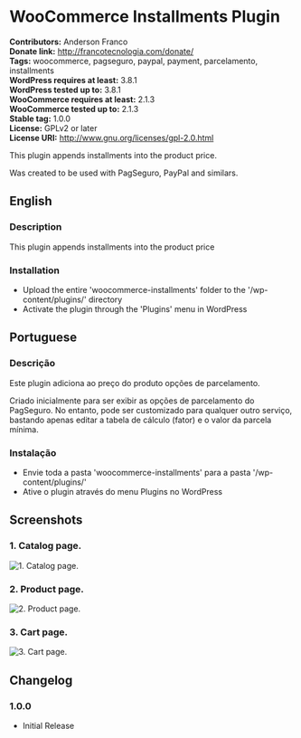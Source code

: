 # WooCommerce Installments Plugin #  
**Contributors:** Anderson Franco  
**Donate link:** http://francotecnologia.com/donate/  
**Tags:** woocommerce, pagseguro, paypal, payment, parcelamento, installments  
**WordPress requires at least:** 3.8.1  
**WordPress tested up to:** 3.8.1  
**WooCommerce requires at least:** 2.1.3  
**WooCommerce tested up to:** 2.1.3  
**Stable tag:** 1.0.0  
**License:** GPLv2 or later  
**License URI:** http://www.gnu.org/licenses/gpl-2.0.html  

This plugin appends installments into the product price.

Was created to be used with PagSeguro, PayPal and similars.

## English ##

### Description ###

This plugin appends installments into the product price

### Installation ###

* Upload the entire 'woocommerce-installments' folder to the '/wp-content/plugins/' directory
* Activate the plugin through the 'Plugins' menu in WordPress

## Portuguese ##

### Descrição ###

Este plugin adiciona ao preço do produto opções de parcelamento.

Criado inicialmente para ser exibir as opções de parcelamento do PagSeguro. No entanto, pode ser customizado para qualquer outro serviço, bastando apenas editar a tabela de cálculo (fator) e o valor da parcela mínima.

### Instalação ###

* Envie toda a pasta 'woocommerce-installments' para a pasta '/wp-content/plugins/'
* Ative o plugin através do menu Plugins no WordPress

## Screenshots ##

### 1. Catalog page. ###
![1. Catalog page.](http://http://andersonfranco.github.io/images/woocommerce-installments/catalog.png)

### 2. Product page. ###
![2. Product page.](http://http://andersonfranco.github.io/images/woocommerce-installments/product.png)

### 3. Cart page. ###
![3. Cart page.](http://http://andersonfranco.github.io/images/woocommerce-installments/cart.png)

## Changelog ##

### 1.0.0 ###

* Initial Release
